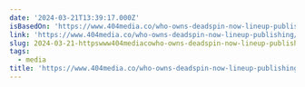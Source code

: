```yaml
---
date: '2024-03-21T13:39:17.000Z'
isBasedOn: 'https://www.404media.co/who-owns-deadspin-now-lineup-publishing/'
link: 'https://www.404media.co/who-owns-deadspin-now-lineup-publishing/'
slug: 2024-03-21-httpswww404mediacowho-owns-deadspin-now-lineup-publishing
tags:
  - media
title: 'https://www.404media.co/who-owns-deadspin-now-lineup-publishing/'
---
```


